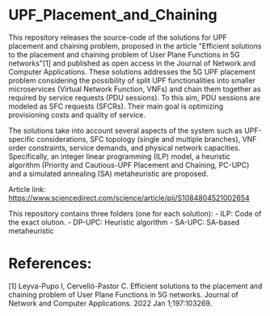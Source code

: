 # UPF_Placement_and_Chaining
This repository releases the source-code of the solutions for UPF placement and chaining problem, proposed in the article "Efficient solutions to the placement and chaining problem of User Plane Functions in 5G networks"[1] and published as open access in  the Journal of Network and Computer Applications. These solutions addresses the 5G UPF placement problem considering the possibility of split UPF functionalities into smaller microservices (Virtual Network Function, VNFs) and chain them together as required by service requests (PDU sessions). To this aim, PDU sessions are modeled as SFC requests (SFCRs). Their main goal is optimizing provisioning costs and quality of service.

The solutions take into account several aspects of the system such as UPF-specific considerations, SFC topology (single and multiple branches), VNF order constraints, service demands, and physical network capacities. Specifically, an integer linear programming (ILP) model, a heuristic algorithm (Priority and Cautious-UPF Placement and Chaining, PC-UPC) and a simulated annealing (SA) metaheuristic are proposed.

Article link: https://www.sciencedirect.com/science/article/pii/S1084804521002654

This repository contains three folders (one for each solution):
		- ILP: Code of the exact olution.
		- DP-UPC: Heuristic algorithm
		- SA-UPC: SA-based metaheuristic
		

# References:
[1] Leyva-Pupo I, Cervelló-Pastor C. Efficient solutions to the placement and chaining problem of User Plane Functions in 5G networks. Journal of Network and Computer Applications. 2022 Jan 1;197:103269.
